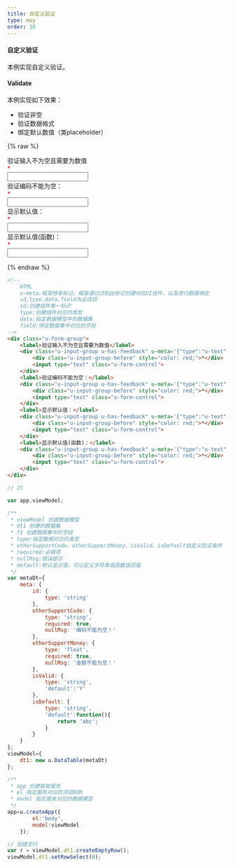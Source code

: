 ```yaml
---
title: 自定义验证
type: moy
order: 16
---
```

#### 自定义验证

本例实现自定义验证。


#### Validate

本例实现如下效果：

* 验证非空
* 验证数据格式
* 绑定默认数值（类placeholder）

{% raw %}
<!-- 
	HTML
	u-meta:框架特有标记，框架通过识别此标记创建对应UI组件，以及进行数据绑定 
	id,type.data,field为必选项
	id:创建组件唯一标识
	type:创建组件对应的类型
	data:指定数据模型中的数据集
	field:绑定数据集中对应的字段
-->
<div class="u-form-group">
    <label>验证输入不为空且需要为数值</label>
    <div class="u-input-group u-has-feedback" u-meta='{&quot;type&quot;:&quot;u-text&quot;,&quot;data&quot;:&quot;dt1&quot;,&quot;field&quot;:&quot;otherSupportMoney&quot;}'>
        <div class="u-input-group-before" style="color: red;">*</div>
        <input type="text" class="u-form-control">
    </div>
    <label>验证编码不能为空：</label>
    <div class="u-input-group u-has-feedback" u-meta='{&quot;type&quot;:&quot;u-text&quot;,&quot;data&quot;:&quot;dt1&quot;,&quot;field&quot;:&quot;otherSupportCode&quot;}'>
        <div class="u-input-group-before" style="color: red;">*</div>
        <input type="text" class="u-form-control">
    </div>
    <label>显示默认值：</label>
    <div class="u-input-group u-has-feedback" u-meta='{&quot;type&quot;:&quot;u-text&quot;,&quot;data&quot;:&quot;dt1&quot;,&quot;field&quot;:&quot;isValid&quot;}'>
        <div class="u-input-group-before" style="color: red;">*</div>
        <input type="text" class="u-form-control">
    </div>
    <label>显示默认值(函数)：</label>
    <div class="u-input-group u-has-feedback" u-meta='{&quot;type&quot;:&quot;u-text&quot;,&quot;data&quot;:&quot;dt1&quot;,&quot;field&quot;:&quot;isDefault&quot;}'>
        <div class="u-input-group-before" style="color: red;">*</div>
        <input type="text" class="u-form-control">
    </div>
</div>




<script>
// JS

var app,viewModel;

/**
 * viewModel 创建数据模型
 * dt1 创建的数据集
 * f1 创建数据集中的字段
 * type:指定数据对应的类型
 * otherSupportCode、otherSupportMoney、isValid、isDefault自定义验证条件
 * required:必填项
 * nullMsg:错误提示
 * default:默认显示值，可以定义字符串或函数返回值
 */
var metaDt={
    meta: {
        id: {
            type: 'string'
        },
        otherSupportCode: {
            type: 'string',
            required: true,
            nullMsg: '编码不能为空！'
        },
        otherSupportMoney: {
            type: 'float',
            required: true,
            nullMsg: '金额不能为空！'
        },
        isValid: {
            type: 'string',
            'default':'Y'
        },
        isDefault: {
            type: 'string',
            'default':function(){
                return 'abc';
            }
        }
    }
};
viewModel={
    dt1: new u.DataTable(metaDt)
};

/**
 * app 创建框架服务
 * el 指定服务对应的顶层DOM
 * model 指定服务对应的数据模型
 */
app=u.createApp({
        el:'body',
        model:viewModel
    });

// 创建空行
var r = viewModel.dt1.createEmptyRow();
viewModel.dt1.setRowSelect(0);






</script>

{% endraw %}
``` html
<!-- 
	HTML
	u-meta:框架特有标记，框架通过识别此标记创建对应UI组件，以及进行数据绑定 
	id,type.data,field为必选项
	id:创建组件唯一标识
	type:创建组件对应的类型
	data:指定数据模型中的数据集
	field:绑定数据集中对应的字段
-->
<div class="u-form-group">
    <label>验证输入不为空且需要为数值</label>
    <div class="u-input-group u-has-feedback" u-meta='{"type":"u-text","data":"dt1","field":"otherSupportMoney"}'>
        <div class="u-input-group-before" style="color: red;">*</div>
        <input type="text" class="u-form-control">
    </div>
    <label>验证编码不能为空：</label>
    <div class="u-input-group u-has-feedback" u-meta='{"type":"u-text","data":"dt1","field":"otherSupportCode"}'>
        <div class="u-input-group-before" style="color: red;">*</div>
        <input type="text" class="u-form-control">
    </div>
    <label>显示默认值：</label>
    <div class="u-input-group u-has-feedback" u-meta='{"type":"u-text","data":"dt1","field":"isValid"}'>
        <div class="u-input-group-before" style="color: red;">*</div>
        <input type="text" class="u-form-control">
    </div>
    <label>显示默认值(函数)：</label>
    <div class="u-input-group u-has-feedback" u-meta='{"type":"u-text","data":"dt1","field":"isDefault"}'>
        <div class="u-input-group-before" style="color: red;">*</div>
        <input type="text" class="u-form-control">
    </div>
</div>

```

``` js
// JS

var app,viewModel;

/**
 * viewModel 创建数据模型
 * dt1 创建的数据集
 * f1 创建数据集中的字段
 * type:指定数据对应的类型
 * otherSupportCode、otherSupportMoney、isValid、isDefault自定义验证条件
 * required:必填项
 * nullMsg:错误提示
 * default:默认显示值，可以定义字符串或函数返回值
 */
var metaDt={
    meta: {
        id: {
            type: 'string'
        },
        otherSupportCode: {
            type: 'string',
            required: true,
            nullMsg: '编码不能为空！'
        },
        otherSupportMoney: {
            type: 'float',
            required: true,
            nullMsg: '金额不能为空！'
        },
        isValid: {
            type: 'string',
            'default':'Y'
        },
        isDefault: {
            type: 'string',
            'default':function(){
                return 'abc';
            }
        }
    }
};
viewModel={
    dt1: new u.DataTable(metaDt)
};

/**
 * app 创建框架服务
 * el 指定服务对应的顶层DOM
 * model 指定服务对应的数据模型
 */
app=u.createApp({
        el:'body',
        model:viewModel
    });

// 创建空行
var r = viewModel.dt1.createEmptyRow();
viewModel.dt1.setRowSelect(0);






```

